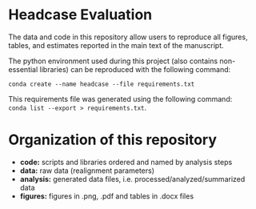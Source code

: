 # Headcase Evaluation

The data and code in this repository allow users to reproduce all figures, tables, and estimates reported in the main text of the manuscript. 

The python environment used during this project (also contains non-essential libraries) can be reproduced with the following command:  

`conda create --name headcase --file requirements.txt`

This requirements file was generated using the following command:  
`conda list --export > requirements.txt`. 

# Organization of this repository

- **code:** scripts and libraries ordered and named by analysis steps
- **data:** raw data (realignment parameters)
- **analysis:** generated data files, i.e. processed/analyzed/summarized data
- **figures:** figures in .png, .pdf and tables in .docx files


